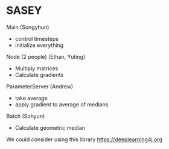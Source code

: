 # SASEY

Main (Songyhun)
* control timesteps
* initialize everything

Node (2 people) (Ethan, Yuting)
* Multiply matrices
* Calculate gradients

ParameterServer (Andrew)
* take average 
* apply gradient to average of medians

Batch (Sohyun)
* Calculate geometric median

We could consider using this library
https://deeplearning4j.org
